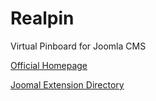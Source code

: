 # Realpin

Virtual Pinboard for Joomla CMS

[Official Homepage](https://realpin.frumania.com)

[Joomal Extension Directory](https://extensions.joomla.org/extension/multimedia/multimedia-display/realpin/)
